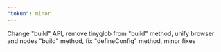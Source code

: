 ```yaml
---
"tokun": minor
---
```


Change "build" API, remove tinyglob from "build" method, unify browser and nodes "build" method, fix "defineConfig" method, minor fixes
